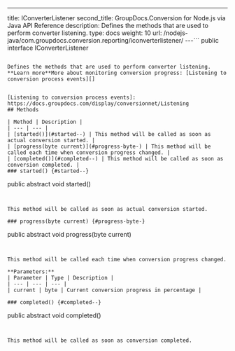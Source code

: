 ---
title: IConverterListener
second_title: GroupDocs.Conversion for Node.js via Java API Reference
description: Defines the methods that are used to perform converter listening.
type: docs
weight: 10
url: /nodejs-java/com.groupdocs.conversion.reporting/iconverterlistener/
---```
public interface IConverterListener
```

Defines the methods that are used to perform converter listening. **Learn more**More about monitoring conversion progress: [Listening to conversion process events][]


[Listening to conversion process events]: https://docs.groupdocs.com/display/conversionnet/Listening
## Methods

| Method | Description |
| --- | --- |
| [started()](#started--) | This method will be called as soon as actual conversion started. |
| [progress(byte current)](#progress-byte-) | This method will be called each time when conversion progress changed. |
| [completed()](#completed--) | This method will be called as soon as conversion completed. |
### started() {#started--}
```
public abstract void started()
```


This method will be called as soon as actual conversion started.

### progress(byte current) {#progress-byte-}
```
public abstract void progress(byte current)
```


This method will be called each time when conversion progress changed.

**Parameters:**
| Parameter | Type | Description |
| --- | --- | --- |
| current | byte | Current conversion progress in percentage |

### completed() {#completed--}
```
public abstract void completed()
```


This method will be called as soon as conversion completed.

